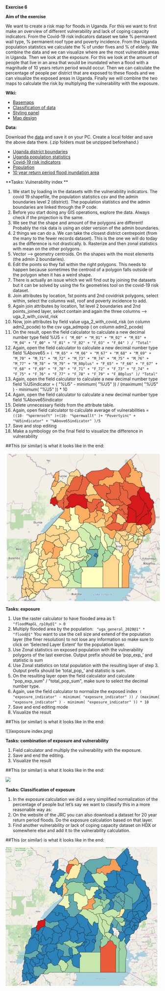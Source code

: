 **Exercise 6**


**Aim of the exercise**

We want to create a risk map for floods in Uganda. For this we want to first make an overview of different vulnerability and lack of coping capacity indicators. From the Covid-19 risk indicators dataset we take % permanent wall type, % permanent roof type and poverty incidence. From the Uganda population statistics we calculate the % of under fives and % of elderly. We combine the data and we can visualize where are the most vulnerable areas in Uganda.
Then we look at the exposure. For this we look at the amount of people that live in an area that would be inundated when a flood with a magnitude of 10 years return period would occur. Then we can calculate the percentage of people per district that are exposed to these floods and we can visualize the exposed areas in Uganda.
Finally we will combine the two maps to calculate the risk by multiplying the vulnerability with the exposure.

**Wiki:**

- [Basemaps](https://gitlab.com/Alec-SE/gis-in-anticipatory-humanitarian-action/-/wikis/basemaps)
- [Classification of data](https://gitlab.com/Alec-SE/gis-in-anticipatory-humanitarian-action/-/wikis/Classification-of-data)
- [Styling panel](https://gitlab.com/Alec-SE/gis-in-anticipatory-humanitarian-action/-/wikis/Styling-panel)
- [Map design](https://gitlab.com/Alec-SE/gis-in-anticipatory-humanitarian-action/-/wikis/map-design)


**Data:**

Download the [data]() and save it on your PC. Create a local folder and save the above data there. (.zip folders must be unzipped beforehand.)


- [Uganda district boundaries](https://data.humdata.org/dataset/uganda-administrative-boundaries-admin-1-admin-3) 
- [Uganda population statistics](https://data.humdata.org/dataset/uganda-administrative-level-population-statistics#)
- [Covid-19 risk indicators](https://data.humdata.org/dataset/covid19_risk_index)
- [Population](https://data.humdata.org/dataset/highresolutionpopulationdensitymaps-uga)
- [10 year return period flood inundation area](https://data.jrc.ec.europa.eu/dataset/jrc-floods-floodmapgl_rp10y-tif)


**Tasks: Vulnerability index **
1. We start by loading in the datasets with the vulnerability indicators. The covid 19 shapefile, the population statistics csv and the admin boundaries level 2 (district). The population statistics and the admin boundaries are linked through the P code.
2. Before you start doing any GIS operations, explore the data. Always check if the projection is the same.
3. We see that the shape and amount of the polygons are different! Probably the risk data is using an older version of the admin boundaries.
4. 2 things we can do
	a. We can take the closest district centrepoint (from the many to the fewer records dataset). This is the one we will do today as the difference is not drastically.
	b. Rasterize and then zonal statistics with mean on the other polygons.
5. Vector --> geometry centroids. On the shapes with the most elements (the admin 2 boundaries).
6. Edit the points so they fall within the right polygons. This needs to happen because sometimes the centroid of a polygon falls outside of the polygon when it has a weird shape.
7. There is actually an issue which we will find out by joining the datasets but it can be solved by using the fix geometries tool on the covid-19 risk dataset.
8. Join attributes by location, 1st points and 2nd covidrisk polygons, select within, select the columns wall, roof and poverty incidence to add.
9. Again join attributes by location, 1st level 2 boundaries and 2nd points_joined layer, select contain and again the three columns --> uga_2_with_covid_risk
10. Now, join attributes by field value uga_2_with_covid_risk (on column adm2_pcode) to the csv uga_admpop ( on column adm2_pcode)
11. On the result, open the field calculator to calculate a new decimal number type field %U5 = 
`( "M_00" + "M_01" + "M_02" + "M_03" + "M_04" + "F_00" + "F_01" + "F_02" + "F_03" + "F_04" ) / "Total"`
12. Again, open the field calculator to calculate a new decimal number type field %Above65 =
`( "M_65" + "M_66" + "M_67" + "M_68" + "M_69" + "M_70" + "M_71" + "M_72" + "M_73" + "M_74" + "M_75" + "M_76" + "M_77" + "M_78" + "M_79" + "M_80plus" + "F_65" + "F_66" + "F_67" + "F_68" + "F_69" + "F_70" + "F_71" + "F_72" + "F_73" + "F_74" + "F_75" + "F_76" + "F_77" + "F_78" + "F_79" + "F_80plus" )/ "Total"`  
13. Again, open the field calculator to calculate a new decimal number type field %U5indicator = ( "%U5" - minimum( "%U5" )) / (maximum( "%U5" ) - minimum( "%U5" )) * 10
14. Again, open the field calculator to calculate a new decimal number type field %Above65indicator
15. Delete unnecessary fields from the attribute table.
16. Again, open field calculator to calculate average of vulnerabilities = `((10- "%permrooft" )+(10- "%permwallt" )+ "Povertyinc" + "%U5indicator" + "%Above65indicator" )/5` 
17. Save and stop editing
18. Make a symbology on the final field to visualize the difference in vulnerability

##This (or similar) is what it looks like in the end:

![](Vulnerability_index.png) 

**Tasks: exposure**
1. Use the raster calculator to have flooded area as 1: `"floodMapGL_rp10y@1" > 0`
2. Multiply flooded area by the population: ` "uga_general_2020@1" * "flood@1"` You want to use the cell size and extend of the population layer (the finer resolution) to not lose any information so make sure to click on ‘Selected Layer Extent’ for the population layer.
3. Use Zonal statistics on exposed population with the vulnerability polygons of the last exercise. Output prefix should be ‘pop_exp_’ and statistic is sum
4. Use Zonal statistics on total population with the resulting layer of step 3. Output prefix should be ‘total_pop_’ and statistic is sum.
5. On the resulting layer open the field calculator and calculate "pop_exp_sum" / "total_pop_sum", make sure to select the decimal number type.
6. Again, use the field calculator to normalize the exposed index` ( "exposure_indicator" - minimum( "exposure_indicator" )) / (maximum( "exposure_indicator" ) - minimum( "exposure_indicator" )) * 10`
7. Save and end editing mode
8. Visualize the result

##This (or similar) is what it looks like in the end:

![](exposure index.png) 

**Tasks: combination of exposure and vulnerability**
1. Field calculator and multiply the vulnerability with the exposure.
2. Save and end the editing.
3. Visualize the result

##This (or similar) is what it looks like in the end:

![](Exercise_2.png) 

**Tasks: Classification of exposure**
1. In the exposure calculation we did a very simplified normalization of the percentage of people but let’s say we want to classify this in a more reasonable way as:
2. On the website of the JRC you can also download a dataset for 20 year return period floods. Do the exposure calculation based on that layer.
3. Find another vulnerability or lack of coping capacity dataset on HDX or somewhere else and add it to the vulnerability calculation.

##This (or similar) is what it looks like in the end:

![](combination_exposure_vulnerability.png) 
